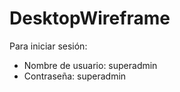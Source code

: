 # DesktopWireframe

Para iniciar sesión:
  - Nombre de usuario: superadmin
  - Contraseña: superadmin
